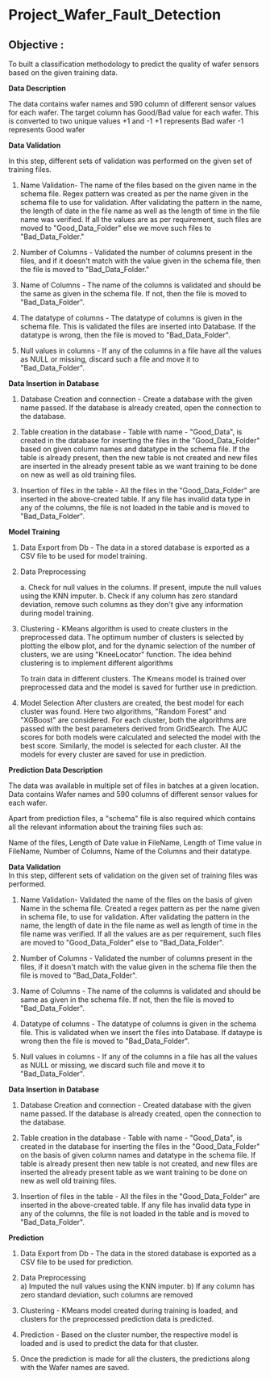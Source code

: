 # Project_Wafer_Fault_Detection

## Objective : 

To built a classification methodology to predict the quality of wafer sensors based on the given training data. 

<b>Data Description</b>

The data contains wafer names and 590 column of different sensor values for each wafer. The target column has Good/Bad value for each wafer. This is converted to two unique values +1 and -1
+1 represents Bad wafer
-1 represents Good wafer


<b>Data Validation</b>

In this step, different sets of validation was performed on the given set of training files.  
    
   1.  Name Validation- The name of the files based on the given name in the schema file. Regex pattern was created as per the name given in the schema file to          use  for validation. After validating the pattern in the name, the length of date in the file name as well as the length of time in the file name was              verified. If all the values are as per requirement, such files are moved to "Good_Data_Folder" else we move such files to "Bad_Data_Folder."

   2.  Number of Columns - Validated the number of columns present in the files, and if it doesn't match with the value given in the schema file, 
       then the file is moved to "Bad_Data_Folder."

   3. Name of Columns - The name of the columns is validated and should be the same as given in the schema file. If not, then the file is moved to                       "Bad_Data_Folder".

   4. The datatype of columns - The datatype of columns is given in the schema file. This is validated the files are inserted  into Database. If the datatype is         wrong, then the file is moved to "Bad_Data_Folder".

   5. Null values in columns - If any of the columns in a file have all the values as NULL or missing,   discard such a file and move it to "Bad_Data_Folder".

<b>Data Insertion in Database</b>
 
  1. Database Creation and connection - Create a database with the given name passed. If the database is already created, open the connection to the database.

  2. Table creation in the database - Table with name - "Good_Data", is created in the database for inserting the files in the "Good_Data_Folder" based on given        column names and datatype in the schema file. If the table is already present, then the new table is not created and new files are inserted in the already        present table as we want training to be done on new as well as old training files.

   
  3. Insertion of files in the table - All the files in the "Good_Data_Folder" are inserted in the above-created table. If any file has invalid data type in any        of the columns, the file is not loaded in the table and is moved to "Bad_Data_Folder".


<b>Model Training</b>

1. Data Export from Db - The data in a stored database is exported as a CSV file to be used for model training.

2. Data Preprocessing

   a. Check for null values in the columns. If present, impute the null values using the KNN imputer.
   b. Check if any column has zero standard deviation, remove such columns as they don't give any information during model training.

3. Clustering - KMeans algorithm is used to create clusters in the preprocessed data. The optimum number of clusters is selected by plotting the elbow plot,         and for the dynamic selection of the number of clusters, we are using "KneeLocator" function. The idea behind clustering is to implement different                 algorithms

   To train data in different clusters. The Kmeans model is trained over preprocessed data and the model is saved for further use in prediction.


4. Model Selection 
     After clusters are created, the best model for each cluster was found. Here two algorithms, "Random Forest" and "XGBoost" are considered. For each cluster,        both the algorithms are passed with the best parameters derived from GridSearch. The AUC scores for both models  were calculated and selected the model with      the best score. Similarly, the model is selected for each cluster. All the models for every cluster are saved for use in prediction.
 
 
 
 
<b>Prediction Data Description</b>
 
The data was available in multiple set of files in batches at a given location. Data contains Wafer names and 590 columns of different sensor values for each wafer. 

Apart from prediction files, a "schema" file is also required which contains all the relevant information about the training files such as:

Name of the files, Length of Date value in FileName, Length of Time value in FileName, Number of Columns, Name of the Columns and their datatype.




<b>Data Validation</b>  
In this step, different sets of validation on the given set of training files was performed. 

1. Name Validation- Validated the name of the files on the basis of given Name in the schema file. Created a regex pattern as per the name given in schema file, to use for validation. After validating the pattern in the name, the length of date in the file name as well as length of time in the file name was verified. If all the values are as per requirement, such files are moved to "Good_Data_Folder" else to "Bad_Data_Folder".

2. Number of Columns - Validated the number of columns present in the files, if it doesn't match with the value given in the schema file then the file is moved to "Bad_Data_Folder".

3. Name of Columns - The name of the columns is validated and should be same as given in the schema file. If not, then the file is moved to "Bad_Data_Folder".

4. Datatype of columns - The datatype of columns is given in the schema file. This is validated when we insert the files into Database. If dataype is wrong then the file is moved to "Bad_Data_Folder".

5. Null values in columns - If any of the columns in a file has all the values as NULL or missing, we discard such file and move it to "Bad_Data_Folder".

<b>Data Insertion in Database</b> 

1. Database Creation and connection - Created database with the given name passed. If the database is already created, open the connection to the database.

2. Table creation in the database - Table with name - "Good_Data", is created in the database for inserting the files in the "Good_Data_Folder" on the basis of given column names and datatype in the schema file. If table is already present then new table is not created, and new files are inserted the already present table as we want training to be done on new as well old training files.

3. Insertion of files in the table - All the files in the "Good_Data_Folder" are inserted in the above-created table. If any file has invalid data type in any of the columns, the file is not loaded in the table and is moved to "Bad_Data_Folder".


<b>Prediction</b> 
 
1. Data Export from Db - The data in the stored database is exported as a CSV file to be used for prediction.

2. Data Preprocessing    
   a) Imputed the null values using the KNN imputer.
   b) If any column has zero standard deviation, such columns are removed

3. Clustering - KMeans model created during training is loaded, and clusters for the preprocessed prediction data is predicted.

4. Prediction - Based on the cluster number, the respective model is loaded and is used to predict the data for that cluster.

5. Once the prediction is made for all the clusters, the predictions along with the Wafer names are saved. 
